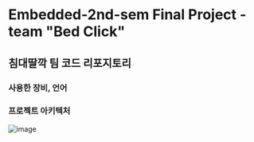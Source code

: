 # Embedded-2nd-sem Final Project - team "Bed Click"

## 침대딸깍 팀 코드 리포지토리

### 사용한 장비, 언어

### 프로젝트 아키텍처

![image](https://github.com/user-attachments/assets/c14f9dac-bf4b-4435-8441-040ec9e13ae8)
